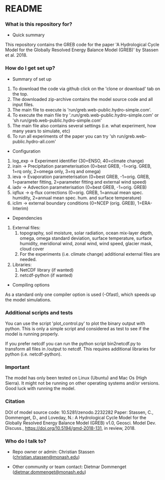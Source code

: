 # README #

### What is this repository for? ###

* Quick summary

This repository contains the GREB code for the paper 'A Hydrological Cycle Model for the Globally Resolved Energy Balance Model (GREB)' by Stassen et al. 2018.

### How do I get set up? ###

* Summary of set up

 1. To download the code via github click on the 'clone or download' tab on the top.
 2. The downloaded zip-archive contains the model source code and all input files.
 3. The main file to execute is 'run/greb.web-public.hydro-simple.com'.
 4. To execute the main file try '.run/greb.web-public.hydro-simple.com' or 'sh run/greb.web-public.hydro-simple.com'
 5. The main file also contains several settings (i.e. what experiment, how many years to simulate, etc)
 6. To run all experiments of the paper you can try 'sh run/greb.web-public.hydro-all.com'

* Configuration

 1. log_exp  -> Experiment identifier (30=ENSO, 40=climate change)
 2. irain    -> Precipitation parameterisation (0=best GREB, -1=orig. GREB, 1=rq only, 2=omega only, 3=rq and omega)
 3. ieva     -> Evaporation parameterisation (0=best GREB, -1=orig. GREB, 1=parameter fitting, 2=parameter fitting and external wind speed)
 4. iadv     -> Advection parameterisation (0=best GREB, -1=orig. GREB)
 5. iqflux   -> q-flux corrections (0=orig. GREB, 1=annual mean spec. humidity, 2=annual mean spec. hum. and surface temperature)
 6. iclim    -> external boundary conditions (0=NCEP (orig. GREB), 1=ERA-Interim)

* Dependencies

 1. External files:
     1. topography, soil moisture, solar radiation, ocean mix-layer depth, omega, omega standard deviation, surface temperature, surface humidity,
     meridional wind, zonal wind, wind speed, glacier mask, cloud cover
     2. For the experiments (i.e. climate change) additional external files are needed.
 2. Libraries:
     1. NetCDF library (if wanted)
     2. netcdf-python (if wanted)

* Compiling options

As a standard only one compiler option is used (-Ofast), which speeds up the model simulations.

### Additional scripts and tests
You can use the script 'plot_control.py' to plot the binary output with python.
This is only a simple script and considered as test to see if the model is running properly.

If you prefer netcdf you can run the python script bin2netcdf.py to transform all files in /output to netcdf.
This requires additional libraries for python (i.e. netcdf-python).

### Important
The model has only been tested on Linux (Ubuntu) and Mac Os (High Sierra). It might not be running on other operating systems and/or versions.
Good luck with running the model.

### Citation ###
DOI of model source code: 10.5281/zenodo.2232282
Paper: Stassen, C., Dommenget, D., and Loveday, N.: A Hydrological Cycle Model for the Globally Resolved Energy Balance Model (GREB) v1.0, Geosci. Model Dev. Discuss., https://doi.org/10.5194/gmd-2018-131, in review, 2018.

### Who do I talk to? ###

* Repo owner or admin: Christian Stassen (christian.stassen@monash.edu)

* Other community or team contact: Dietmar Dommenget (dietmar.dommenget@monash.edu)
